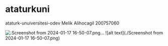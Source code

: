 # ataturkuni
ataturk-unuiversitesi-odev
Melik Alihocagil
200757060

![.Screenshot from 2024-01-17 16-50-07.png…]()
![alt text](./Screenshot from 2024-01-17 16-50-07.png)
